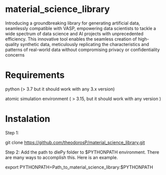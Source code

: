 # material_science_library
Introducing a groundbreaking library for generating artificial data, seamlessly compatible with VASP, empowering data scientists to tackle a wide spectrum of data science and AI projects with unprecedented efficiency. This innovative tool enables the seamless creation of high-quality synthetic data, meticulously replicating the characteristics and patterns of real-world data without compromising privacy or confidentiality concerns

# Requirements

python (> 3.7 but it should work with any 3.x version)

atomic simulation environment ( > 3.15, but it should work with any version )


# Instalation 

Step 1:

git clone https://github.com/theodorosP/material_science_library.git

Step 2: Add the path to dlePy folder to $PYTHONPATH environment. There are many ways to accomplish this. Here is an example.

export PYTHONPATH=Path_to_material_science_library:$PYTHONPATH

